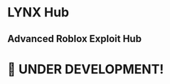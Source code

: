 #                                 LYNX Hub
##                        Advanced Roblox Exploit Hub

# 🚧 UNDER DEVELOPMENT!

